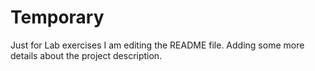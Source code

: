 # Temporary
Just for Lab exercises
I am editing the README file. Adding some more details about the project description.

